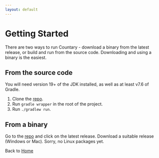 ```yaml
---
layout: default
---
```

# Getting Started
There are two ways to run Countary - download a binary from the latest release,
or build and run from the source code. Downloading and using a binary is the easiest.
## From the source code
You will need version 19+ of the JDK installed, as well as at least v7.6 of Gradle.
1. Clone the [repo](https://hoogenbj.github.io/countary).
2. Run `gradle wrapper` in the root of the project.
3. Run `./gradlew run`.

## From a binary
Go to the [repo](https://hoogenbj.github.io/countary) and click on the latest release.
Download a suitable release (Windows or Mac). Sorry, no Linux packages yet.

Back to [Home](index.markdown)
